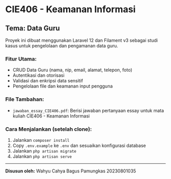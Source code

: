 # CIE406 - Keamanan Informasi

## Tema: Data Guru

Proyek ini dibuat menggunakan Laravel 12 dan Filament v3 sebagai studi kasus untuk pengelolaan dan pengamanan data guru.

### Fitur Utama:
- CRUD Data Guru (nama, nip, email, alamat, telepon, foto)
- Autentikasi dan otorisasi
- Validasi dan enkripsi data sensitif
- Pengelolaan file dan keamanan input pengguna

### File Tambahan:
- `jawaban_essay_CIE406.pdf`: Berisi jawaban pertanyaan essay untuk mata kuliah CIE406 - Keamanan Informasi

### Cara Menjalankan (setelah clone):
1. Jalankan `composer install`
2. Copy `.env.example` ke `.env` dan sesuaikan konfigurasi database
3. Jalankan `php artisan migrate`
4. Jalankan `php artisan serve`

---
**Disusun oleh:** Wahyu Cahya Bagus Pamungkas 20230801035
